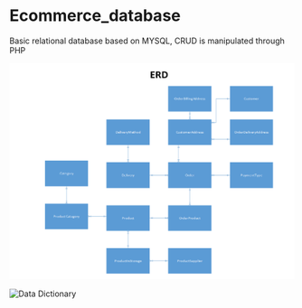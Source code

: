 # Ecommerce_database
 Basic relational database based on MYSQL, CRUD is manipulated through PHP

![ERD](ERD.png)

![Data Dictionary](Data_Dictionary)
